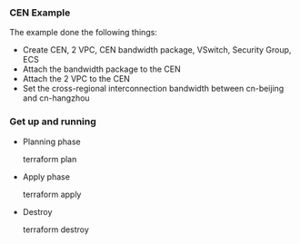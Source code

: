 ### CEN Example

The example done the following things:

- Create CEN, 2 VPC, CEN bandwidth package, VSwitch, Security Group, ECS
- Attach the bandwidth package to the CEN
- Attach the 2 VPC to the CEN
- Set the cross-regional interconnection bandwidth between cn-beijing and cn-hangzhou

### Get up and running

- Planning phase

  terraform plan 

- Apply phase

  terraform apply 

- Destroy 

  terraform destroy